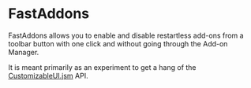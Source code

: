 FastAddons
===

FastAddons allows you to enable and disable restartless add-ons from a toolbar
button with one click and without going through the Add-on Manager.

It is meant primarily as an experiment to get a hang of the [CustomizableUI.jsm](https://developer.mozilla.org/en-US/docs/Mozilla/JavaScript_code_modules/CustomizableUI.jsm) API.
